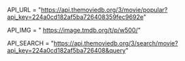 API_URL = "https://api.themoviedb.org/3/movie/popular?api_key=224a0cd182af5ba726408359fec9692e"

API_IMG = "
https://image.tmdb.org/t/p/w500/"

API_SEARCH = "https://api.themoviedb.org/3/search/movie?api_key=224a0cd182af5ba726408&query"


